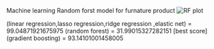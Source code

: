 Machine learning Random forst model for furnature product
![RF plot](https://github.com/user-attachments/assets/c2c1318f-cd0b-42d2-8685-8e4b660ad377)

(linear regression,lasso regression,ridge regression ,elastic net) = 99.04871921675975
(random forest) = 31.99015327282151  [best score]
(gradient boosting) = 93.14101001458005
